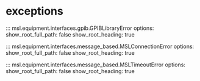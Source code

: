 # exceptions

::: msl.equipment.interfaces.gpib.GPIBLibraryError
    options:
        show_root_full_path: false
        show_root_heading: true

::: msl.equipment.interfaces.message_based.MSLConnectionError
    options:
        show_root_full_path: false
        show_root_heading: true

::: msl.equipment.interfaces.message_based.MSLTimeoutError
    options:
        show_root_full_path: false
        show_root_heading: true
